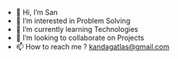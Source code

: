 - 👋 Hi, I’m San
- 👀 I’m interested in Problem Solving
- 🌱 I’m currently learning Technologies
- 💞️ I’m looking to collaborate on Projects
- 📫 How to reach me ? kandagatlas@gmail.com

<!---
ProgramSKAN/ProgramSKAN is a ✨ special ✨ repository because its `README.md` (this file) appears on your GitHub profile.
You can click the Preview link to take a look at your changes.
--->
